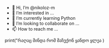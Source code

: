 - 👋 Hi, I’m @nikoloz-m
- 👀 I’m interested in ...
- 🌱 I’m currently learning Python
- 💞️ I’m looking to collaborate on ...
- 📫 How to reach me ...

print("რაღაც მინდა რომ მაჩუქონ ყანდო ყლეა )

